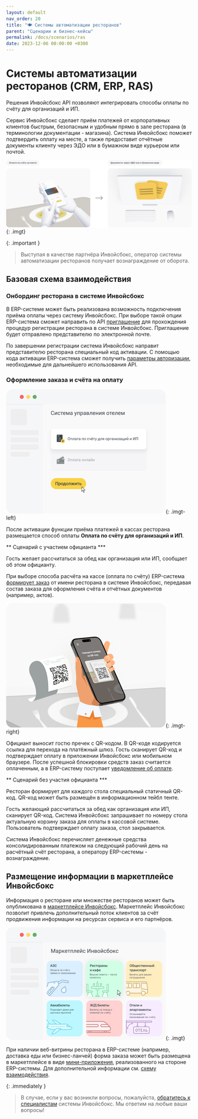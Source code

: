 ```yaml
---
layout: default
nav_order: 20
title: "🍽️ Системы автоматизации ресторанов"
parent: "Сценарии и бизнес-кейсы"
permalink: /docs/scenarios/ras
date: 2023-12-06 00:00:00 +0300
---
```


# Системы автоматизации ресторанов (CRM, ERP, RAS)

Решения Инвойсбокс API позволяют интегрировать способы оплаты по счёту для организаций и ИП.

Сервис Инвойсбокс сделает приём платежей от корпоративных клиентов быстрым, безопасным и удобным
прямо в зале ресторана (в терминологии документации - магазина). Система Инвойсбокс поможет
подтвердить оплату на месте, а также предоставит отчётные документы клиенту через ЭДО или в бумажном
виде курьером или почтой.

![Подключить](/assets/images/scenarios/ras/frame1.png){: .imgt}

{: .important }
> Выступая в качестве партнёра Инвойсбокс, оператор системы автоматизации ресторанов получает вознаграждение от оборота.

## Базовая схема взаимодействия

### Онбординг ресторана в системе Инвойсбокс

В ERP-системе может быть реализована возможность подключения приёма оплаты через систему Инвойсбокс.
При выборе такой опции ERP-система сможет направить по API [приглашение](/docs/partner/integration/invite/)
для прохождения процедур регистрации ресторана в системе Инвойсбокс. Приглашение будет отправлено
представителю по электронной почте.

По завершении регистрации система Инвойсбокс направит представителю ресторана специальный
код активации. С помощью кода активации ERP-система сможет получить [параметры авторизации](/docs/partner/integration/activation/), необходимые для дальнейшего использования API.

### Оформление заказа и счёта на оплату

![Способ оплаты](/assets/images/scenarios/ras/frame2.png){: .imgt-left}

После активации функции приёма платежей в кассах ресторана размещается способ оплаты **Оплата по счёту для организаций и ИП**.

** Сценарий с участием официанта ***

Гость желает рассчитаться за обед как организация или ИП, сообщает об этом официанту.

При выборе способа расчёта на кассе (оплата по счёту) ERP-система [формирует заказ](/docs/merchant/order/create/)
от имени ресторана в системе Инвойсбокс, передавая состав заказа для оформления счёта и отчётных документов
(например, актов).

![Пречек](/assets/images/scenarios/ras/frame3.png){: .imgt-right}

Официант выносит гостю пречек с QR-кодом. В QR-коде кодируется ссылка для перехода на платёжный шлюз.
Гость сканирует QR-код и подтверждает оплату в приложении Инвойсбокс или мобильном браузере. После успешной блокировки
средств заказ считается оплаченным, а в ERP-систему поступает [уведомление об оплате](/docs/merchant/notification).

** Сценарий без участия официанта ***

Ресторан формирует для каждого стола специальный статичный QR-код. QR-код может быть размещён в информационном
тейбл тенте.

Гость желающий рассчитаться за обед как организация или ИП, сканирует QR-код. Система Инвойсбокс запрашивает по
номеру стола актуальную корзину заказа для оплаты в кассовой системе. Пользователь подтверждает оплату заказа,
стол закрывается.

Система Инвойсбокс перечисляет денежные средства консолидированным платежом на следующий рабочий день на
расчётный счёт ресторана, а оператору ERP-системы  - вознаграждение.


## Размещение информации в маркетплейсе Инвойсбокс

Информация о ресторане или множестве ресторанов может быть опубликована в [маркетплейсе Инвойсбокс](/docs/marketplace).
Маркетплейс Инвойсбокс позволит привлечь дополнительный поток клиентов за счёт продвижения информации на ресурсах сервиса
и его партнёров.

![Маркетплейс](/assets/images/scenarios/ras/marketplace.png){: .imgt}

При наличии веб-витрины ресторана в ERP-системе (например, доставка еды или бизнес-ланчей) форма заказа может быть
размещена в маркетплейсе в виде [мини-приложения](/docs/marketplace/mini-apps/), реализованного на стороне ERP-системы.
Для дополнительной информации см. [схему взаимодействия](/docs/marketplace/schema/).


{: .immediately }
> В случае, если у вас возникли вопросы, пожалуйста, [обратитесь к специалистам](https://www.invoicebox.ru/ru/contacts/feedback.html)
> системы Инвойсбокс. Мы ответим на любые ваши вопросы!
